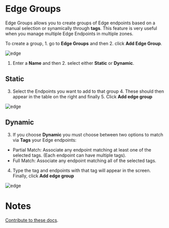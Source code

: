 # Edge Groups

Edge Groups allows you to create groups of Edge endpoints based on a manual selection or synamically through <b>tags</b>. This feature is very useful when you manage multiple Edge Endpoints in multiple zones.

To create a group, 1. go to <b>Edge Groups</b> and then 2. click <b>Add Edge Group</b>.

![edge](https://documentation.portainer.io/v2.0-be-be/settings/assets/edge_3.png)

1. Enter a <b>Name</b> and then 2. select either <b>Static</b> or <b>Dynamic</b>.

## Static

3. Select the Endpoints you want to add to that group 4. These should then appear in the table on the right and finally 5. Click <b>Add edge group</b>

![edge](https://documentation.portainer.io/v2.0-be-be/settings/assets/edge_4.png)

## Dynamic

3. If you choose <b>Dynamic</b> you must choose between two options to match via <b>Tags</b> your Edge endpoints:

* Partial Match: Associate any endpoint matching at least one of the selected tags. (Each endpoint can have multiple tags).
* Full Match: Associate any endpoint matching all of the selected tags.

4. Type the tag and endpoints with that tag will appear in the screen. Finally, click <b>Add edge group</b>

![edge](https://documentation.portainer.io/v2.0-be-be/settings/assets/edge_5.png)

# Notes

[Contribute to these docs](https://github.com/portainer/portainer-docs/blob/master/contributing.md).